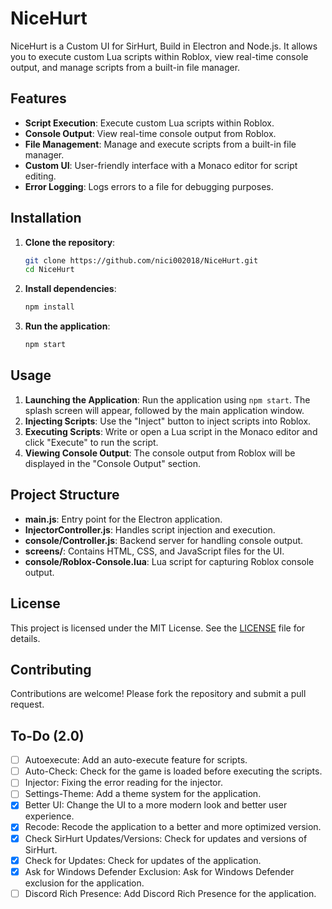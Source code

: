 # NiceHurt

NiceHurt is a Custom UI for SirHurt, Build in Electron and Node.js. It allows you to execute custom Lua scripts within Roblox, view real-time console output, and manage scripts from a built-in file manager.

## Features

- **Script Execution**: Execute custom Lua scripts within Roblox.
- **Console Output**: View real-time console output from Roblox.
- **File Management**: Manage and execute scripts from a built-in file manager.
- **Custom UI**: User-friendly interface with a Monaco editor for script editing.
- **Error Logging**: Logs errors to a file for debugging purposes.

## Installation

1. **Clone the repository**:

   ```bash
   git clone https://github.com/nici002018/NiceHurt.git
   cd NiceHurt
   ```

2. **Install dependencies**:

   ```bash
   npm install
   ```

3. **Run the application**:
   ```bash
   npm start
   ```

## Usage

1. **Launching the Application**: Run the application using `npm start`. The splash screen will appear, followed by the main application window.
2. **Injecting Scripts**: Use the "Inject" button to inject scripts into Roblox.
3. **Executing Scripts**: Write or open a Lua script in the Monaco editor and click "Execute" to run the script.
4. **Viewing Console Output**: The console output from Roblox will be displayed in the "Console Output" section.

## Project Structure

- **main.js**: Entry point for the Electron application.
- **InjectorController.js**: Handles script injection and execution.
- **console/Controller.js**: Backend server for handling console output.
- **screens/**: Contains HTML, CSS, and JavaScript files for the UI.
- **console/Roblox-Console.lua**: Lua script for capturing Roblox console output.

## License

This project is licensed under the MIT License. See the [LICENSE](./LICENSE) file for details.

## Contributing

Contributions are welcome! Please fork the repository and submit a pull request.

## To-Do (2.0)

- [ ] Autoexecute: Add an auto-execute feature for scripts.
- [ ] Auto-Check: Check for the game is loaded before executing the scripts.
- [ ] Injector: Fixing the error reading for the injector.
- [ ] Settings-Theme: Add a theme system for the application.
- [x] Better UI: Change the UI to a more modern look and better user experience.
- [x] Recode: Recode the application to a better and more optimized version.
- [x] Check SirHurt Updates/Versions: Check for updates and versions of SirHurt.
- [x] Check for Updates: Check for updates of the application.
- [x] Ask for Windows Defender Exclusion: Ask for Windows Defender exclusion for the application.
- [ ] Discord Rich Presence: Add Discord Rich Presence for the application.
